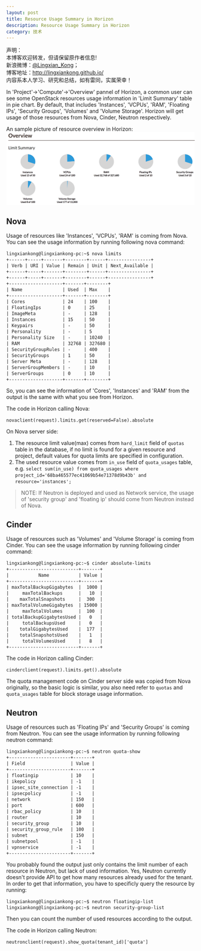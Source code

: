 ```yaml
---
layout: post
title: Resource Usage Summary in Horizon
description: Resource Usage Summary in Horizon
category: 技术
---
```


声明：  
本博客欢迎转发，但请保留原作者信息!  
新浪微博：[@Lingxian_Kong](http://weibo.com/lingxiankong)；   
博客地址：<http://lingxiankong.github.io/>  
内容系本人学习、研究和总结，如有雷同，实属荣幸！

In 'Project'->'Compute'->'Overview' pannel of Horizon, a common user can see some OpenStack resources usage information in 'Limit Summary' table in pie chart. By default, that includes 'Instances', 'VCPUs', 'RAM', 'Floating IPs', 'Security Groups', 'Volumes' and 'Volume Storage'. Horizon will get usage of those resources from Nova, Cinder, Neutron respectively.

An sample picture of resource overview in Horizon:  
![](/images/2016-11-07-horizon-resource-usage-overview/1.png)

## Nova
Usage of resources like 'Instances', 'VCPUs', 'RAM' is coming from Nova. You can see the usage information by running following nova command:

    lingxiankong@lingxiankong-pc:~$ nova limits
    +------+-----+-------+--------+------+----------------+
    | Verb | URI | Value | Remain | Unit | Next_Available |
    +------+-----+-------+--------+------+----------------+
    +------+-----+-------+--------+------+----------------+
    +--------------------+-------+--------+
    | Name               | Used  | Max    |
    +--------------------+-------+--------+
    | Cores              | 24    | 100    |
    | FloatingIps        | 0     | 25     |
    | ImageMeta          | -     | 128    |
    | Instances          | 15    | 50     |
    | Keypairs           | -     | 50     |
    | Personality        | -     | 5      |
    | Personality Size   | -     | 10240  |
    | RAM                | 32768 | 327680 |
    | SecurityGroupRules | -     | 400    |
    | SecurityGroups     | 1     | 50     |
    | Server Meta        | -     | 128    |
    | ServerGroupMembers | -     | 10     |
    | ServerGroups       | 0     | 10     |
    +--------------------+-------+--------+

So, you can see the information of 'Cores', 'Instances' and 'RAM' from the output is the same with what you see from Horizon.

The code in Horizon calling Nova:

    novaclient(request).limits.get(reserved=False).absolute

On Nova server side:

1. The resource limit value(max) comes from `hard_limit` field of  `quotas` table in the database, if no limit is found for a given resource and project, default values for quota limits are specified in configuration.
2. The used resource value comes from `in_use` field of `quota_usages` table, e.g. `select sum(in_use) from quota_usages where project_id='68ba465577ec41069b54e71378d9b43b' and resource='instances';`

> NOTE: If Neutron is deployed and used as Network service, the usage of 'security group' and 'floating ip' should come from Neutron instead of Nova.

## Cinder

Usage of resources such as 'Volumes' and 'Volume Storage' is coming from Cinder. You can see the usage information by running following cinder command:

    lingxiankong@lingxiankong-pc:~$ cinder absolute-limits
    +--------------------------+-------+
    |           Name           | Value |
    +--------------------------+-------+
    | maxTotalBackupGigabytes  |  1000 |
    |     maxTotalBackups      |   10  |
    |    maxTotalSnapshots     |  300  |
    | maxTotalVolumeGigabytes  | 15000 |
    |     maxTotalVolumes      |  100  |
    | totalBackupGigabytesUsed |   0   |
    |     totalBackupsUsed     |   0   |
    |    totalGigabytesUsed    |  177  |
    |    totalSnapshotsUsed    |   1   |
    |     totalVolumesUsed     |   8   |
    +--------------------------+-------+

The code in Horizon calling Cinder:

    cinderclient(request).limits.get().absolute

The quota management code on Cinder server side was copied from Nova originally, so the basic logic is similar, you also need refer to `quotas` and `quota_usages` table for block storage usage information.

## Neutron

Usage of resources such as 'Floating IPs' and 'Security Groups' is coming from Neutron. You can see the usage information by running following neutron command:

    lingxiankong@lingxiankong-pc:~$ neutron quota-show
    +-----------------------+-------+
    | Field                 | Value |
    +-----------------------+-------+
    | floatingip            | 10    |
    | ikepolicy             | -1    |
    | ipsec_site_connection | -1    |
    | ipsecpolicy           | -1    |
    | network               | 150   |
    | port                  | 600   |
    | rbac_policy           | 10    |
    | router                | 10    |
    | security_group        | 10    |
    | security_group_rule   | 100   |
    | subnet                | 150   |
    | subnetpool            | -1    |
    | vpnservice            | -1    |
    +-----------------------+-------+

You probably found the output just only contains the limit number of each resource in Neutron, but lack of used information. Yes, Neutron currently doesn't provide API to get how many resources already used for the tenant. In order to get that information, you have to specificly query the resource by running:

    lingxiankong@lingxiankong-pc:~$ neutron floatingip-list
    lingxiankong@lingxiankong-pc:~$ neutron security-group-list

Then you can count the number of used resources according to the output.

The code in Horizon calling Neutron:

    neutronclient(request).show_quota(tenant_id)['quota']
